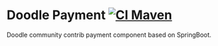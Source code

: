 # Doodle Payment [![CI Maven](https://github.com/org-doodle/doodle-payment/actions/workflows/ci-maven.yml/badge.svg)](https://github.com/org-doodle/doodle-payment/actions/workflows/ci-maven.yml)
Doodle community contrib payment component based on SpringBoot.
